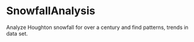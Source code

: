 # SnowfallAnalysis
Analyze Houghton snowfall for over a century and find patterns, trends in data set.

